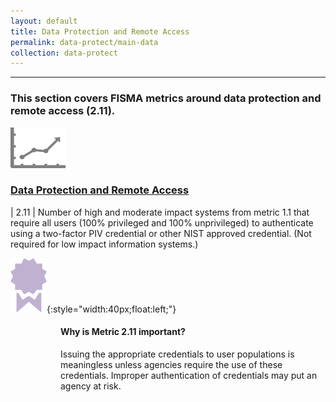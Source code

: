 ```yaml
---
layout: default
title: Data Protection and Remote Access
permalink: data-protect/main-data
collection: data-protect
---
```

---
<h3> This section covers FISMA metrics around data protection and remote access (2.11). </h3>

<img src="../img/graph.png" alt="logo" />

### [Data Protection and Remote Access](collection-211)

| 2.11 | Number of high and moderate impact systems from metric 1.1 that require all users (100% privileged and 100% unprivileged) to authenticate using a two-factor PIV credential or other NIST approved credential. (Not required for low impact information systems.)

![ribbon logo](../img/ribbon.png){:style="width:40px;float:left;"}
<style>
div .usa-alert {background-color: #e1f3f8;}
div .usa-alert-text {
padding-left: 5rem;
horizontal-align: right; }
  </style>
  <div class="usa-alert">
  <div class="usa-alert-text">
    <p class="usa-alert-text"><H4>Why is Metric 2.11 important?</H4>
    Issuing the appropriate credentials to user populations is meaningless unless agencies require the use of these credentials. Improper authentication of credentials may put an agency at risk.</p>
</div>
</div>
